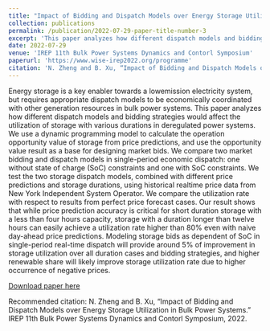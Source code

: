 ```yaml
---
title: "Impact of Bidding and Dispatch Models over Energy Storage Utilization in Bulk Power Systems"
collection: publications
permalink: /publication/2022-07-29-paper-title-number-3
excerpt: 'This paper analyzes how different dispatch models and bidding strategies would affect the utilization of storage with various durations in deregulated power systems.'
date: 2022-07-29
venue: 'IREP 11th Bulk Power Systems Dynamics and Contorl Symposium'
paperurl: 'https://www.wise-irep2022.org/programme'
citation: 'N. Zheng and B. Xu, “Impact of Bidding and Dispatch Models over Energy Storage Utilization in Bulk Power Systems.” IREP 11th Bulk Power Systems Dynamics and Contorl Symposium, 2022.'
---
```

Energy storage is a key enabler towards a lowemission electricity system, but requires appropriate dispatch models to be economically coordinated with other generation resources in bulk power systems. This paper analyzes how different dispatch models and bidding strategies would affect the utilization of storage with various durations in deregulated power systems. We use a dynamic programming model to calculate the operation opportunity value of storage from price predictions, and use the opportunity value result as a base for designing market bids. We compare two market bidding and dispatch models in single-period economic dispatch: one without state of charge (SoC) constraints and one with SoC constraints. We test the two storage dispatch models, combined with different price predictions and storage durations, using historical realtime price data from New York Independent System Operator. We compare the utilization rate with respect to results from perfect price forecast cases. Our result shows that while price prediction accuracy is critical for short duration storage with a less than four hours capacity, storage with a duration longer than twelve hours can easily achieve a utilization rate higher than 80% even with naive day-ahead price predictions. Modeling storage bids as dependent of SoC in single-period real-time dispatch will provide around 5% of improvement in storage utilization over all duration cases and bidding strategies, and higher renewable share will likely improve storage utilization rate due to higher occurrence of negative prices.

[Download paper here](https://84e2630e-4427-4242-9907-5a501978e910.usrfiles.com/ugd/84e263_69ad3db969e44077b8cddf9374bab838.pdf)

Recommended citation: N. Zheng and B. Xu, “Impact of Bidding and Dispatch Models over Energy Storage Utilization in Bulk Power Systems.” IREP 11th Bulk Power Systems Dynamics and Contorl Symposium, 2022.
